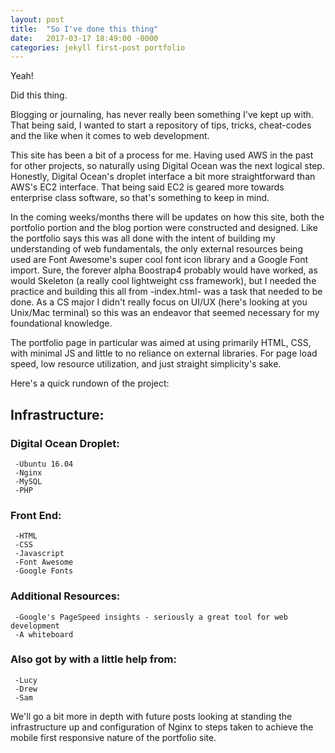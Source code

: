 ```yaml
---
layout: post
title:  "So I've done this thing"
date:   2017-03-17 18:49:00 -0000
categories: jekyll first-post portfolio
---
```

 Yeah!   



 Did this thing.   

<!--excerpt-->

Blogging or journaling, has never really been something I've kept up with.
That being said, I wanted to start a repository of tips, tricks, cheat-codes and the like when it comes to web development.

This site has been a bit of a process for me. Having used AWS in the past for other projects, so naturally using Digital Ocean was the next logical step. Honestly, Digital Ocean's droplet interface a bit more straightforward than AWS's EC2 interface. That being said EC2 is geared more towards enterprise class software, so that's something to keep in mind.

In the coming weeks/months there will be updates on how this site, both the portfolio portion and the blog portion were constructed and designed. Like the portfolio says this was all done with the intent of building my understanding of web fundamentals, the only external resources being used are Font Awesome's super cool font icon library and a Google Font import. Sure, the forever alpha Boostrap4 probably would have worked, as would Skeleton (a really cool lightweight css framework), but I needed the practice and building this all from -index.html- was a task that needed to be done. As a CS major I didn't really focus on UI/UX (here's looking at you Unix/Mac terminal) so this was an endeavor that seemed necessary for my foundational knowledge.

The portfolio page in particular was aimed at using primarily HTML, CSS, with minimal JS and little to no reliance on external libraries. For page load speed, low resource utilization, and just straight simplicity's sake.

Here's a quick rundown of the project:


##  Infrastructure:


###  Digital Ocean Droplet:

     -Ubuntu 16.04
     -Nginx
     -MySQL
     -PHP


###  Front End:

     -HTML
     -CSS
     -Javascript
     -Font Awesome
     -Google Fonts


###  Additional Resources:

     -Google's PageSpeed insights - seriously a great tool for web development
     -A whiteboard


###  Also got by with a little help from:
     -Lucy
     -Drew
     -Sam

We'll go a bit more in depth with future posts looking at standing the infrastructure up and configuration of Nginx to steps taken to achieve the mobile first responsive nature of the portfolio site.
